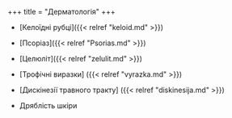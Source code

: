 ﻿+++
title = "Дерматологія"
+++

- [Келоїдні рубці]({{< relref "keloid.md" >}})
- [Псоріаз]({{< relref "Psorias.md" >}})
- [Целюліт]({{< relref "zelulit.md" >}})
- [Трофічні виразки] ({{< relref "vyrazka.md" >}})

- [Дискінезії травного тракту] ({{< relref "diskinesija.md" >}})
<!--more-->
- Дряблість шкіри
